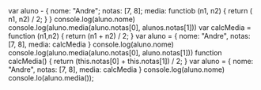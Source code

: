 <NewMethods01>
var aluno - {
    nome: "Andre";
    notas: [7, 8];
    media: functiob (n1, n2) {
        return ( n1, n2) / 2;
    }
}
console.log(aluno.nome)
console.log(aluno.media(aluno.notas[0], alunos.notas[1]))

<NewMethods02>
var calcMedia = function (n1,n2) {
    return (n1 + n2) / 2;
}
var aluno = {
    nome: "Andre",
    notas: [7, 8],
    media: calcMedia
}
console.log(aluno.nome)
console.log(aluno.media(aluno.notas[0], aluno.notas[1]))

<NewMethods03>
function calcMedia() {
    return (this.notas[0] + this.notas[1]) / 2;
}
var aluno = {
    nome: "Andre",
    notas: [7, 8],
    media: calcMedia
}
console.log(aluno.nome)
console.lo(aluno.media());

